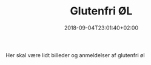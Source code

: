 ﻿---
title: "Glutenfri ØL"
date: 2018-09-04T23:01:40+02:00
draft: true
---
Her skal være lidt billeder og anmeldelser af glutenfri øl

